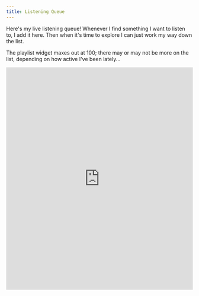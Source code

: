 ```yaml
---
title: Listening Queue
---
```

Here's my live listening queue! Whenever I find something I want to listen to, I add it here. Then when it's time to explore I can just work my way down the list.

The playlist widget maxes out at 100; there may or may not be more on the list, depending on how active I've been lately...

<iframe src="https://open.spotify.com/embed/playlist/6XHgO63PRjNsdWlnvxr1Kz" width="100%" height="600" frameborder="0" allowtransparency="true" allow="encrypted-media"></iframe>
